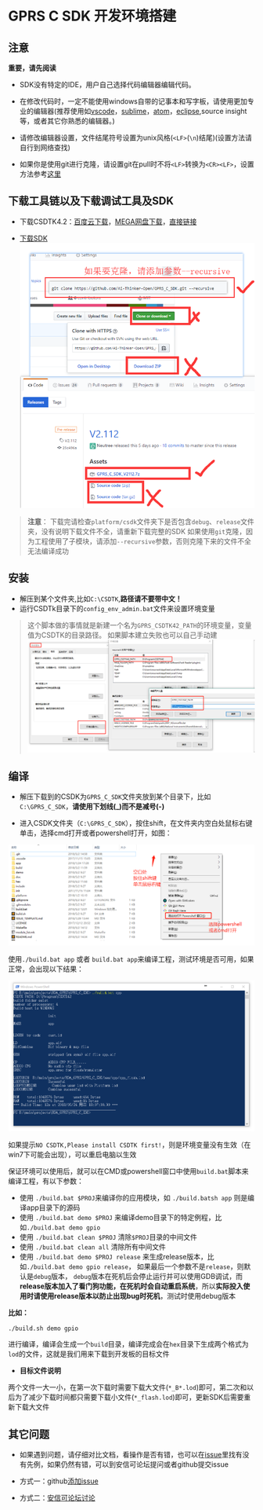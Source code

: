 GPRS C SDK 开发环境搭建
====

## 注意

**重要，请先阅读**
* SDK没有特定的IDE，用户自己选择代码编辑器编辑代码。

* 在修改代码时，一定不能使用windows自带的记事本和写字板，请使用更加专业的编辑器(推荐使用如[vscode](https://code.visualstudio.com/)，[sublime](https://www.sublimetext.com/)，[atom](https://atom.io/)，[eclipse](http://www.eclipse.org/downloads/packages/eclipse-ide-cc-developers/oxygen2),source insight等，或者其它你熟悉的编辑器。)

* 请修改编辑器设置，文件结尾符号设置为unix风格(`<LF>`(`\n`)结尾)(设置方法请自行到网络查找)

* 如果你是使用git进行克隆，请设置git在pull时不将`<LF>`转换为`<CR><LF>`，设置方法参考[这里](https://www.jianshu.com/p/305a138883d4)

## 下载工具链以及下载调试工具及SDK

* 下载CSDTK4.2：[百度云下载](https://pan.baidu.com/s/16ZIQ9YbZdcVz-zvpzEFXbA)，[MEGA网盘下载](https://mega.nz/#!uKAlRA7Z!UPHn3ZoLY8X33iMIKcBcUYFwrhmNYe-x_dyOdrm_d6I)，[直接链接](http://test.ai-thinker.com/csdk/CSDTK42.7z)

* [下载SDK](https://github.com/Ai-Thinker-Open/GPRS_C_SDK/releases)
![](../assets/sdk_download.png)

> **注意**： 下载完请检查`platform/csdk`文件夹下是否包含`debug`、`release`文件夹，没有说明下载文件不全，请重新下载完整的SDK
> 如果使用`git`克隆，因为工程使用了子模块，请添加`--recursive`参数，否则克隆下来的文件不全无法编译成功

## 安装

* 解压到某个文件夹,比如`C:\CSDTK`,**路径请不要带中文！**
* 运行CSDTk目录下的`config_env_admin.bat`文件来设置环境变量
> 这个脚本做的事情就是新建一个名为`GPRS_CSDTK42_PATH`的环境变量，变量值为CSDTK的目录路径。 如果脚本建立失败也可以自己手动建
> ![](../assets/env.png)


## 编译

* 解压下载到的CSDK为`GPRS_C_SDK`文件夹放到某个目录下，比如`C:\GPRS_C_SDK`，**请使用下划线(_)而不是减号(-)**

* 进入CSDK文件夹（`C:\GPRS_C_SDK`），按住shift，在文件夹内空白处鼠标右键单击，选择cmd打开或者powershell打开，如图：

![](/assets/open_with_cmd.png)

使用`./build.bat app` 或者 `build.bat app`来编译工程，测试环境是否可用，如果正常，会出现以下结果：

![](../assets/compile.png)

如果提示`NO CSDTK,Please install CSDTK first!`，则是环境变量没有生效（在win7下可能会出现），可以重启电脑以生效

保证环境可以使用后，就可以在CMD或powershell窗口中使用`build.bat`脚本来编译工程，有以下参数：
  * 使用 `./build.bat $PROJ`来编译你的应用模块，如 `./build.batsh app` 则是编译app目录下的源码
  * 使用 `./build.bat demo $PROJ` 来编译demo目录下的特定例程，比如`./build.bat demo gpio`
  * 使用 `./build.bat clean $PROJ` 清除`$PROJ`目录的中间文件
  * 使用 `./build.bat clean all` 清除所有中间文件
  * 使用 `./build.bat demo $PROJ release` 来生成release版本，比如`./build.bat demo gpio release`，
  如果最后一个参数不是`release`，则默认是`debug`版本， `debug`版本在死机后会停止运行并可以使用GDB调试，而**release版本加入了看门狗功能，在死机时会自动重启系统**，所以**实际投入使用时请使用release版本以防止出现bug时死机**，测试时使用debug版本

**比如：**
```
./build.sh demo gpio
```
进行编译，编译会生成一个`build`目录，编译完成会在`hex`目录下生成两个格式为`lod`的文件，这就是我们用来下载到开发板的目标文件

* **目标文件说明** 

两个文件一大一小，在第一次下载时需要下载大文件(`*_B*.lod`)即可，第二次和以后为了减少下载时间都只需要下载小文件(`*_flash.lod`)即可，更新SDK后需要重新下载大文件

## 其它问题

* 如果遇到问题，请仔细对比文档，看操作是否有错，也可以在[issue](https://github.com/Ai-Thinker-Open/GPRS_C_SDK/issues?utf8=%E2%9C%93&q=)里找有没有先例，如果仍然有错，可以到安信可论坛提问或者github提交issue

* 方式一：github[添加issue](https://github.com/Ai-Thinker-Open/GPRS-C-SDK/issues/new)

* 方式二：[安信可论坛讨论](http://bbs.ai-thinker.com/forum.php?mod=forumdisplay&fid=37)


